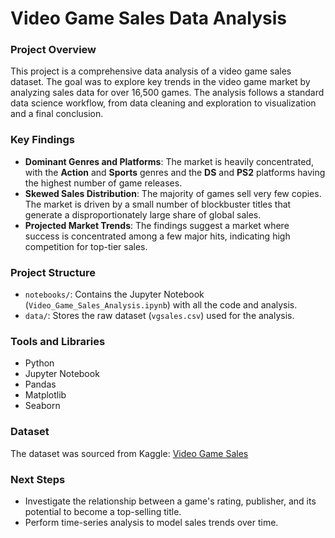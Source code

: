 # Video Game Sales Data Analysis

### **Project Overview**

This project is a comprehensive data analysis of a video game sales dataset. The goal was to explore key trends in the video game market by analyzing sales data for over 16,500 games. The analysis follows a standard data science workflow, from data cleaning and exploration to visualization and a final conclusion.

### **Key Findings**

* **Dominant Genres and Platforms**: The market is heavily concentrated, with the **Action** and **Sports** genres and the **DS** and **PS2** platforms having the highest number of game releases.
* **Skewed Sales Distribution**: The majority of games sell very few copies. The market is driven by a small number of blockbuster titles that generate a disproportionately large share of global sales.
* **Projected Market Trends**: The findings suggest a market where success is concentrated among a few major hits, indicating high competition for top-tier sales.

### **Project Structure**

* `notebooks/`: Contains the Jupyter Notebook (`Video_Game_Sales_Analysis.ipynb`) with all the code and analysis.
* `data/`: Stores the raw dataset (`vgsales.csv`) used for the analysis.

### **Tools and Libraries**

* Python
* Jupyter Notebook
* Pandas
* Matplotlib
* Seaborn

### **Dataset**

The dataset was sourced from Kaggle: [Video Game Sales](https://www.kaggle.com/datasets/gregorut/videogamesales)

### **Next Steps**

* Investigate the relationship between a game's rating, publisher, and its potential to become a top-selling title.
* Perform time-series analysis to model sales trends over time.
